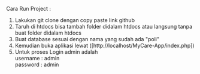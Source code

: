 Cara Run Project :
1. Lakukan git clone dengan copy paste link github
2. Taruh di htdocs bisa tambah folder didalam htdocs atau langsung tanpa buat folder didalam htdocs
1. Buat database sesuai dengan nama yang sudah ada "poli"
2. Kemudian buka aplikasi lewat ([http://localhost/MyCare-App/index.php])
3. Untuk proses Login admin adalah </br>
   username : admin </br>
   password : admin
   
